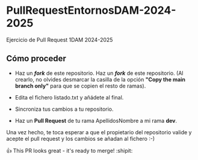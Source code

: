 # PullRequestEntornosDAM-2024-2025
Ejercicio de Pull Request 1DAM 2024-2025
## Cómo proceder
* Haz un **_fork_** de este repositorio. Haz un **_fork_** de este repositorio. (Al crearlo, no olvides desmarcar la casilla de la opción **"Copy the main branch only"** para que se copien el resto de ramas).

* Edita el fichero listado.txt y añádete al final.

* Sincroniza tus cambios a tu repositorio.

* Haz un **Pull Request** de tu rama ApellidosNombre a mi rama **dev**.

Una vez hecho, te toca esperar a que el propietario del repositorio valide y acepte el pull request y los cambios se añadan al fichero :-)

:+1: This PR looks great - it's ready to merge! :shipit:
